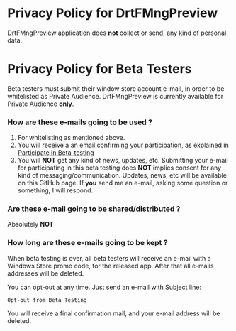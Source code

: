 # **Privacy Policy** for DrtFMngPreview

DrtFMngPreview application does **not** collect or send, any kind of personal data.

# **Privacy Policy** for Beta Testers

Beta testers must submit their window store account e-mail, in order to be whitelisted as Private Audience. DrtFMngPreview is currently available for Private Audience **only**.

### How are these e-mails going to be used ?

1. For whitelisting as mentioned above.
2. You will receive a an email confirming your participation, as explained in [Participate in Beta-testing](How_to_participate_in_beta_testing.md)
3. You will **NOT** get any kind of news, updates, etc. Submitting your e-mail for participating in this beta testing does **NOT** implies consent for any kind of messaging/communication. Updates, news, etc will be available on this GitHub page. If **you** send me an e-mail, asking some question or something, I will respond.

### Are these e-mail going to be shared/distributed ?

Absolutely **NOT**

### How long are these e-mails going to be kept ?

When beta testing is over, all beta testers will receive an e-mail with a Windows Store promo code, for the released app. After that all e-mails addresses will be deleted.

You can opt-out at any time. Just send an e-mail with Subject line:

```
Opt-out from Beta Testing
```

You will receive a final confirmation mail, and your e-mail address will be deleted.